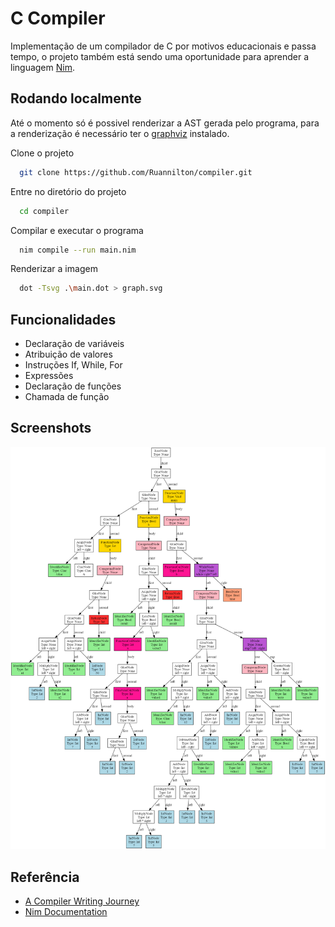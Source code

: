 
# C Compiler

Implementação de um compilador de C por motivos educacionais e passa tempo, o projeto também está sendo uma oportunidade para aprender a linguagem [Nim](https://nim-lang.org/).




## Rodando localmente

Até o momento só é possivel renderizar a AST gerada pelo programa, para a renderização é necessário ter o [graphviz](https://graphviz.org/) instalado.

Clone o projeto

```bash
  git clone https://github.com/Ruannilton/compiler.git
```

Entre no diretório do projeto

```bash
  cd compiler
```

Compilar e executar o programa

```bash
  nim compile --run main.nim
```

Renderizar a imagem

```bash
  dot -Tsvg .\main.dot > graph.svg
```


## Funcionalidades

- Declaração de variáveis
- Atribuição de valores
- Instruções If, While, For
- Expressões
- Declaração de funções
- Chamada de função


## Screenshots

![AST](https://github.com/Ruannilton/compiler/blob/main/graph.png)


## Referência

 - [A Compiler Writing Journey](https://github.com/DoctorWkt/acwj/blob/master/00_Introduction/Readme.md)
 - [Nim Documentation](https://nim-lang.org/documentation.html)


